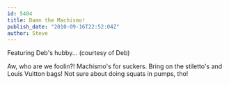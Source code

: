 ```yaml
---
id: 5404
title: Damn the Machismo!
publish_date: "2010-09-16T22:52:04Z"
author: Steve
---
```

  
Featuring Deb's hubby... (courtesy of Deb)

Aw, who are we foolin?! Machismo's for suckers. Bring on the stiletto's and Louis Vuitton bags! Not sure about doing squats in pumps, tho!
